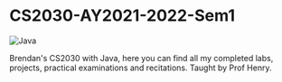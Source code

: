 # CS2030-AY2021-2022-Sem1

<img alt="Java" src="https://img.shields.io/badge/java-%23ED8B00.svg?&style=for-the-badge&logo=java&logoColor=white"/>

Brendan's CS2030 with Java, here you can find all my completed labs, projects, practical examinations and recitations. Taught by Prof Henry.
